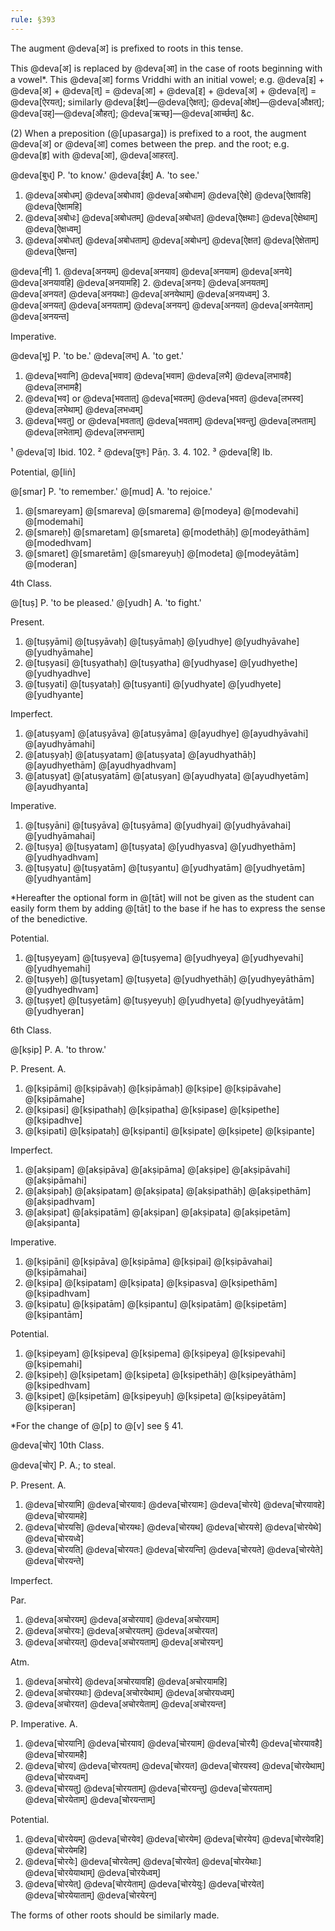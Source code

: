 ```yaml
---
rule: §393
---
```


The augment @deva[अ] is prefixed to roots in this tense.

This @deva[अ] is replaced by @deva[आ] in the case of roots beginning with a vowel*. This @deva[आ] forms Vriddhi with an initial vowel; e.g. @deva[इ] + @deva[अ] + @deva[त्] = @deva[आ] + @deva[इ] + @deva[अ] + @deva[त्] = @deva[ऐरयत्]; similarly @deva[ईक्ष्]—@deva[ऐक्षत्]; @deva[ओक्ष्]—@deva[औक्षत्]; @deva[उह्]—@deva[औहत्]; @deva[ऋच्छ्]—@deva[आर्च्छत्] &c.

(2) When a preposition (@[upasarga]) is prefixed to a root, the augment @deva[अ] or @deva[आ] comes between the prep. and the root; e.g. @deva[हृ] with @deva[आ], @deva[आहरत्].

@deva[बुध्] P. 'to know.' @deva[ईक्ष्] A. 'to see.'

1. @deva[अबोधम्] @deva[अबोधाव] @deva[अबोधाम] @deva[ऐक्षे] @deva[ऐक्षावहि] @deva[ऐक्षामहि]
2. @deva[अबोधः] @deva[अबोधतम्] @deva[अबोधत] @deva[ऐक्षथाः] @deva[ऐक्षेथाम्] @deva[ऐक्षध्वम्]
3. @deva[अबोधत्] @deva[अबोधताम्] @deva[अबोधन्] @deva[ऐक्षत] @deva[ऐक्षेताम्] @deva[ऐक्षन्त]

@deva[नी] 1. @deva[अनयम्] @deva[अनयाव] @deva[अनयाम] @deva[अनये] @deva[अनयावहि] @deva[अनयामहि] 2. @deva[अनयः] @deva[अनयतम्] @deva[अनयत] @deva[अनयथाः] @deva[अनयेथाम्] @deva[अनयध्वम्] 3. @deva[अनयत्] @deva[अनयताम्] @deva[अनयन्] @deva[अनयत] @deva[अनयेताम्] @deva[अनयन्त]

Imperative.

@deva[भू] P. 'to be.' @deva[लभ्] A. 'to get.'

1. @deva[भवानि] @deva[भवाव] @deva[भवाम] @deva[लभै] @deva[लभावहै] @deva[लभामहै]
2. @deva[भव] or @deva[भवतात्] @deva[भवतम्] @deva[भवत] @deva[लभस्व] @deva[लभेथाम्] @deva[लभध्वम्]
3. @deva[भवतु] or @deva[भवतात्] @deva[भवताम्] @deva[भवन्तु] @deva[लभताम्] @deva[लभेताम्] @deva[लभन्ताम्]

¹ @deva[उ] Ibid. 102. ² @deva[पुनः] Pāṇ. 3. 4. 102. ³ @deva[हि] Ib.

Potential, @[liṅ]

@[smar] P. 'to remember.' @[mud] A. 'to rejoice.'

1. @[smareyam] @[smareva] @[smarema] @[modeya] @[modevahi] @[modemahi]
2. @[smareḥ] @[smaretam] @[smareta] @[modethāḥ] @[modeyāthām] @[modedhvam]
3. @[smaret] @[smaretām] @[smareyuḥ] @[modeta] @[modeyātām] @[moderan]

4th Class.

@[tuṣ] P. 'to be pleased.' @[yudh] A. 'to fight.'

Present.

1. @[tuṣyāmi] @[tuṣyāvaḥ] @[tuṣyāmaḥ] @[yudhye] @[yudhyāvahe] @[yudhyāmahe]
2. @[tuṣyasi] @[tuṣyathaḥ] @[tuṣyatha] @[yudhyase] @[yudhyethe] @[yudhyadhve]
3. @[tuṣyati] @[tuṣyataḥ] @[tuṣyanti] @[yudhyate] @[yudhyete] @[yudhyante]

Imperfect.

1. @[atuṣyam] @[atuṣyāva] @[atuṣyāma] @[ayudhye] @[ayudhyāvahi] @[ayudhyāmahi]
2. @[atuṣyaḥ] @[atuṣyatam] @[atuṣyata] @[ayudhyathāḥ] @[ayudhyethām] @[ayudhyadhvam]
3. @[atuṣyat] @[atuṣyatām] @[atuṣyan] @[ayudhyata] @[ayudhyetām] @[ayudhyanta]

Imperative.

1. @[tuṣyāni] @[tuṣyāva] @[tuṣyāma] @[yudhyai] @[yudhyāvahai] @[yudhyāmahai]
2. @[tuṣya] @[tuṣyatam] @[tuṣyata] @[yudhyasva] @[yudhyethām] @[yudhyadhvam]
3. @[tuṣyatu] @[tuṣyatām] @[tuṣyantu] @[yudhyatām] @[yudhyetām] @[yudhyantām]

*Hereafter the optional form in @[tāt] will not be given as the student can easily form them by adding @[tāt] to the base if he has to express the sense of the benedictive.

Potential.

1. @[tuṣyeyam] @[tuṣyeva] @[tuṣyema] @[yudhyeya] @[yudhyevahi] @[yudhyemahi]
2. @[tuṣyeḥ] @[tuṣyetam] @[tuṣyeta] @[yudhyethāḥ] @[yudhyeyāthām] @[yudhyedhvam]
3. @[tuṣyet] @[tuṣyetām] @[tuṣyeyuḥ] @[yudhyeta] @[yudhyeyātām] @[yudhyeran]

6th Class.

@[kṣip] P. A. 'to throw.'

P. Present. A.

1. @[kṣipāmi] @[kṣipāvaḥ] @[kṣipāmaḥ] @[kṣipe] @[kṣipāvahe] @[kṣipāmahe]
2. @[kṣipasi] @[kṣipathaḥ] @[kṣipatha] @[kṣipase] @[kṣipethe] @[kṣipadhve]
3. @[kṣipati] @[kṣipataḥ] @[kṣipanti] @[kṣipate] @[kṣipete] @[kṣipante]

Imperfect.

1. @[akṣipam] @[akṣipāva] @[akṣipāma] @[akṣipe] @[akṣipāvahi] @[akṣipāmahi]
2. @[akṣipaḥ] @[akṣipatam] @[akṣipata] @[akṣipathāḥ] @[akṣipethām] @[akṣipadhvam]
3. @[akṣipat] @[akṣipatām] @[akṣipan] @[akṣipata] @[akṣipetām] @[akṣipanta]

Imperative.

1. @[kṣipāni] @[kṣipāva] @[kṣipāma] @[kṣipai] @[kṣipāvahai] @[kṣipāmahai]
2. @[kṣipa] @[kṣipatam] @[kṣipata] @[kṣipasva] @[kṣipethām] @[kṣipadhvam]
3. @[kṣipatu] @[kṣipatām] @[kṣipantu] @[kṣipatām] @[kṣipetām] @[kṣipantām]

Potential.

1. @[kṣipeyam] @[kṣipeva] @[kṣipema] @[kṣipeya] @[kṣipevahi] @[kṣipemahi]
2. @[kṣipeḥ] @[kṣipetam] @[kṣipeta] @[kṣipethāḥ] @[kṣipeyāthām] @[kṣipedhvam]
3. @[kṣipet] @[kṣipetām] @[kṣipeyuḥ] @[kṣipeta] @[kṣipeyātām] @[kṣiperan]

*For the change of @[p] to @[v] see § 41.

@deva[चोर्] 10th Class.

@deva[चोर्] P. A.; to steal.

P. Present. A.

1. @deva[चोरयामि] @deva[चोरयावः] @deva[चोरयामः] @deva[चोरये] @deva[चोरयावहे] @deva[चोरयामहे]
2. @deva[चोरयसि] @deva[चोरयथः] @deva[चोरयथ] @deva[चोरयसे] @deva[चोरयेथे] @deva[चोरयध्वे]
3. @deva[चोरयति] @deva[चोरयतः] @deva[चोरयन्ति] @deva[चोरयते] @deva[चोरयेते] @deva[चोरयन्ते]

Imperfect.

Par.

1. @deva[अचोरयम्] @deva[अचोरयाव] @deva[अचोरयाम]
2. @deva[अचोरयः] @deva[अचोरयतम्] @deva[अचोरयत]
3. @deva[अचोरयत्] @deva[अचोरयताम्] @deva[अचोरयन्]

Atm.

1. @deva[अचोरये] @deva[अचोरयावहि] @deva[अचोरयामहि]
2. @deva[अचोरयथाः] @deva[अचोरयेथाम्] @deva[अचोरयध्वम्]
3. @deva[अचोरयत] @deva[अचोरयेताम्] @deva[अचोरयन्त]

P. Imperative. A.

1. @deva[चोरयानि] @deva[चोरयाव] @deva[चोरयाम] @deva[चोरयै] @deva[चोरयावहै] @deva[चोरयामहै]
2. @deva[चोरय] @deva[चोरयतम्] @deva[चोरयत] @deva[चोरयस्व] @deva[चोरयेथाम्] @deva[चोरयध्वम्]
3. @deva[चोरयतु] @deva[चोरयताम्] @deva[चोरयन्तु] @deva[चोरयताम्] @deva[चोरयेताम्] @deva[चोरयन्ताम्]

Potential.

1. @deva[चोरयेयम्] @deva[चोरयेव] @deva[चोरयेम] @deva[चोरयेय] @deva[चोरयेवहि] @deva[चोरयेमहि]
2. @deva[चोरयेः] @deva[चोरयेतम्] @deva[चोरयेत] @deva[चोरयेथाः] @deva[चोरयेयाथाम्] @deva[चोरयेध्वम्]
3. @deva[चोरयेत्] @deva[चोरयेताम्] @deva[चोरयेयुः] @deva[चोरयेत] @deva[चोरयेयाताम्] @deva[चोरयेरन्]

The forms of other roots should be similarly made.